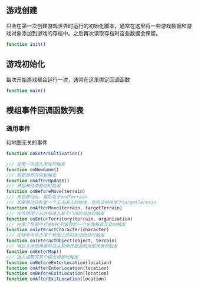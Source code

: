 ## 游戏创建

只会在第一次创建游戏世界时运行的初始化脚本，通常在这里将一些游戏数据和游戏对象添加到游戏的存档中。之后再次读取存档时这些数据会保留。

```javascript
function init()
```

## 游戏初始化

每次开始游戏都会运行一次，通常在这里绑定回调函数

```javascript
function main()
```

## 模组事件回调函数列表

### 通用事件

和地图无关的事件

```javascript
function onEnterCultivation()
```

```javascript
/// 在第一次进入游戏时触发
function onNewGame()
/// 刷新世界时间后触发
function onAfterUpdate()
/// 开始和结束移动时触发
function onBeforeMove(terrain)
/// 角色移动后，最后处于endTerrain
/// 如果移动目标是一个无法进入的地块，则将该地块赋予targetTerrain
function onAfterMove(terrain, targetTerrain)
/// 在大地图上从外部进入某个门派的领地时触发
function onEnterTerritory(terrain, organization)
/// 在某个场景中点击NPC列表种的一个头像和其互动时触发
function onInteractCharacter(character)
/// 在地牢中点击某个地图上的可互动物体时触发
function onInteractObject(object, terrain)
/// 当进入地图场景时或从其他界面返回地图场景时触发
function onEnterMap()
/// 进入或离开某个据点场景时触发
function onBeforeEnterLocation(location)
function onAfterEnterLocation(location)
function onBeforeExitLocation(location)
function onAfterExitLocation(location)
```
